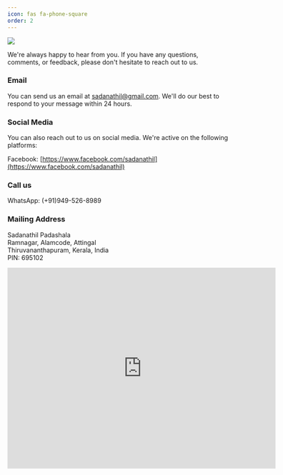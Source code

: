 ```yaml
---
icon: fas fa-phone-square
order: 2
---
```


<img src="https://ik.imagekit.io/sayxocvkst/sems/SADANATHIL_PADASHALA-web.png?ik-sdk-version=javascript-1.4.3&updatedAt=1676920349170">


We're always happy to hear from you. If you have any questions, comments, or feedback, please don't hesitate to reach out to us.

### Email
You can send us an email at [sadanathil@gmail.com](sadanathil@gmail.com). We'll do our best to respond to your message within 24 hours.

### Social Media
You can also reach out to us on social media. We're active on the following platforms:

Facebook: [https://www.facebook.com/sadanathil](https://www.facebook.com/sadanathil)

### Call us
WhatsApp: (+91)949-526-8989

### Mailing Address
Sadanathil Padashala\
Ramnagar, Alamcode, Attingal\
Thiruvananthapuram, Kerala, India\
PIN: 695102

<iframe src="https://www.google.com/maps/embed?pb=!1m18!1m12!1m3!1d1391.2872098775802!2d76.80299941790176!3d8.721336743476623!2m3!1f0!2f0!3f0!3m2!1i1024!2i768!4f13.1!3m3!1m2!1s0x3b05e9c73dd528f9%3A0x8322a0b851a81331!2sSadanathil%20Padashala%20(SEMS)%20Center%20for%20elementary%20education%20%26%20research!5e0!3m2!1sen!2sca!4v1677112329480!5m2!1sen!2sca" width="600" height="450" style="border:0;" allowfullscreen="" loading="lazy" referrerpolicy="no-referrer-when-downgrade"></iframe>